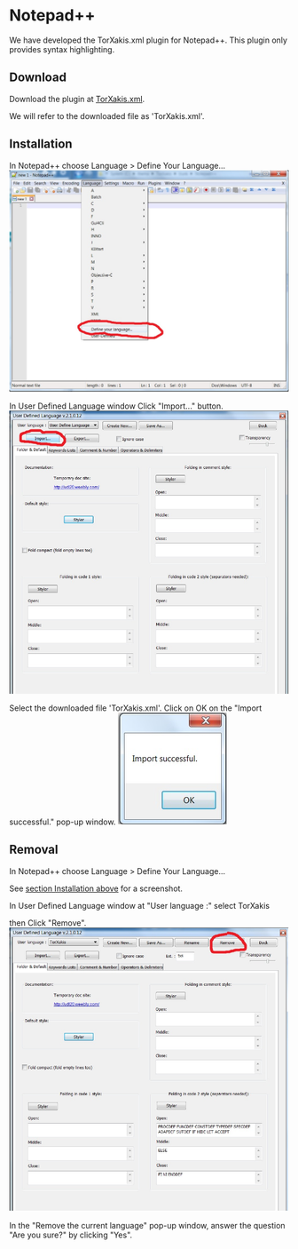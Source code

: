 # Notepad++

We have developed the TorXakis.xml plugin for Notepad++.
This plugin only provides syntax highlighting.

## Download

Download the plugin at [TorXakis.xml](TorXakis.xml).

We will refer to the downloaded file as 'TorXakis.xml'.

## Installation

In Notepad++ choose Language > Define Your Language...
![DefineYourLanguage!](images/DefineYourLanguage.jpg)

In User Defined Language window
Click "Import..." button.
![Import!](images/Import.jpg)

Select the downloaded file 'TorXakis.xml'.
Click on OK on the "Import successful." pop-up window.
![Success!](images/Success.jpg)

## Removal

In Notepad++ choose Language > Define Your Language...

See [section Installation above](README.md#installation) for a screenshot.

In User Defined Language window at "User language :" select TorXakis

then Click "Remove".
![Remove!](images/Remove.jpg)

In the "Remove the current language" pop-up window,
answer the question "Are you sure?" by clicking "Yes".
